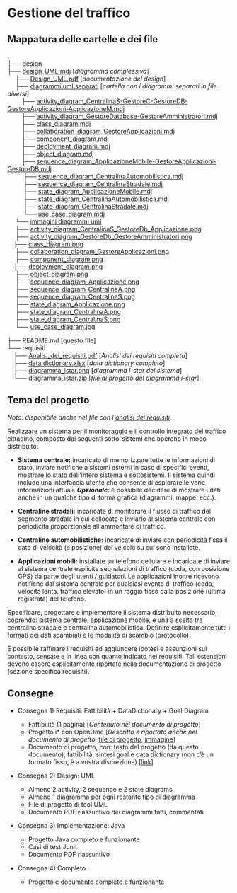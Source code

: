 
# Gestione del traffico

## Mappatura delle cartelle e dei file

. <br />
├── design <br/>
├── [design_UML.mdj](https://gitlab.com/sweng2018/group1/traffic-monitor/tree/master/design/design_UML.mdj) [*diagramma complessivo*]<br/>
&emsp;   ├── [Design_UML.pdf](https://gitlab.com/sweng2018/group1/traffic-monitor/tree/master/design/Design_UML.pdf) [*documentazione del design*]<br/>
&emsp;   ├── [diagrammi uml separati](https://gitlab.com/sweng2018/group1/traffic-monitor/tree/master/design/diagrammi%20uml%20separati) [*cartella con i diagrammi separati in file diversi*]<br/>
&emsp;&emsp;   ├── [activity_diagram_CentralinaS-GestoreC-GestoreDB-GestoreApplicazioni-ApplicazioneM.mdj](https://gitlab.com/sweng2018/group1/traffic-monitor/tree/master/design/diagrammi%20uml%20separati/activity_diagram_CentralinaS-GestoreC-GestoreDB-GestoreApplicazioni-ApplicazioneM.mdj)<br/>
&emsp;&emsp;   ├── [activity_diagram_GestoreDatabase-GestoreAmministratori.mdj](https://gitlab.com/sweng2018/group1/traffic-monitor/tree/master/design/diagrammi%20uml%20separati/activity_diagram_GestoreDatabase-GestoreAmministratori.mdj)<br/>
&emsp;&emsp;   ├── [class_diagram.mdj](https://gitlab.com/sweng2018/group1/traffic-monitor/tree/master/design/diagrammi%20uml%20separati/class_diagram.mdj)<br/>
&emsp;&emsp;   ├── [collaboration_diagram_GestoreApplicazioni.mdj](https://gitlab.com/sweng2018/group1/traffic-monitor/tree/master/design/diagrammi%20uml%20separati/collaboration_diagram_GestoreApplicazioni.mdj)<br/>
&emsp;&emsp;   ├── [component_diagram.mdj](https://gitlab.com/sweng2018/group1/traffic-monitor/tree/master/design/diagrammi%20uml%20separati/component_diagram.mdj)<br/>
&emsp;&emsp;   ├── [deployment_diagram.mdj](https://gitlab.com/sweng2018/group1/traffic-monitor/tree/master/design/diagrammi%20uml%20separati/deployment_diagram.mdj)<br/>
&emsp;&emsp;   ├── [object_diagram.mdj](https://gitlab.com/sweng2018/group1/traffic-monitor/tree/master/design/diagrammi%20uml%20separati/object_diagram.mdj)<br/>
&emsp;&emsp;   ├── [sequence_diagram_ApplicazioneMobile-GestoreApplicazioni-GestoreDB.mdj](https://gitlab.com/sweng2018/group1/traffic-monitor/tree/master/design/diagrammi%20uml%20separati/sequence_diagram_ApplicazioneMobile-GestoreApplicazioni-GestoreDB.mdj)<br/>
&emsp; &emsp;  ├── [sequence_diagram_CentralinaAutomobilistica.mdj](https://gitlab.com/sweng2018/group1/traffic-monitor/tree/master/design/diagrammi%20uml%20separati/sequence_diagram_CentralinaAutomobilistica.mdj)<br/>
&emsp; &emsp;  ├── [sequence_diagram_CentralinaStradale.mdj](https://gitlab.com/sweng2018/group1/traffic-monitor/tree/master/design/diagrammi%20uml%20separati/sequence_diagram_CentralinaStradale.mdj)<br/>
&emsp; &emsp;  ├── [state_diagram_ApplicazioneMobile.mdj](https://gitlab.com/sweng2018/group1/traffic-monitor/tree/master/design/diagrammi%20uml%20separati/state_diagram_ApplicazioneMobile.mdj)<br/>
&emsp; &emsp;  ├── [state_diagram_CentralinaAutomobilistica.mdj](https://gitlab.com/sweng2018/group1/traffic-monitor/tree/master/design/diagrammi%20uml%20separati/state_diagram_CentralinaAutomobilistica.mdj)<br/>
&emsp; &emsp;  ├── [state_diagram_CentralinaStradale.mdj](https://gitlab.com/sweng2018/group1/traffic-monitor/tree/master/design/diagrammi%20uml%20separati/state_diagram_CentralinaStradale.mdj)<br/>
&emsp; &emsp;  └── [use_case_diagram.mdj](https://gitlab.com/sweng2018/group1/traffic-monitor/tree/master/design/diagrammi%20uml%20separati/use_case_diagram.mdj)<br/>
&emsp;  └── [immagini diagrammi uml](https://gitlab.com/sweng2018/group1/traffic-monitor/tree/master/design/immagini%20diagrammi%20uml)<br/>
&emsp;      ├── [activity_diagram_CentralinaS_GestoreDb_Applicazione.png](https://gitlab.com/sweng2018/group1/traffic-monitor/tree/master/design/immagini%20diagrammi%20uml/activity_diagram_CentralinaS_GestoreDb_Applicazione.png)<br/>
&emsp;      ├── [activity_diagram_GestoreDb_GestoreAmministratori.png](https://gitlab.com/sweng2018/group1/traffic-monitor/tree/master/design/immagini%20diagrammi%20uml/activity_diagram_GestoreDb_GestoreAmministratori.png)<br/>
&emsp;├── [class_diagram.png](https://gitlab.com/sweng2018/group1/traffic-monitor/tree/master/design/immagini%20diagrammi%20uml/class_diagram.png)<br/>
&emsp;       ├── [collaboration_diagram_GestoreApplicazioni.png](https://gitlab.com/sweng2018/group1/traffic-monitor/tree/master/design/immagini%20diagrammi%20uml/collaboration_diagram_GestoreApplicazioni.png)<br/>
&emsp;       ├── [component_diagram.png](https://gitlab.com/sweng2018/group1/traffic-monitor/tree/master/design/immagini%20diagrammi%20uml/component_diagram.png)<br/>
&emsp;├── [deployment_diagram.png](https://gitlab.com/sweng2018/group1/traffic-monitor/tree/master/design/immagini%20diagrammi%20uml/deployment_diagram.png)<br/>
&emsp;       ├── [object_diagram.png](https://gitlab.com/sweng2018/group1/traffic-monitor/tree/master/design/immagini%20diagrammi%20uml/object_diagram.png)<br/>
&emsp;       ├── [sequence_diagram_Applicazione.png](https://gitlab.com/sweng2018/group1/traffic-monitor/tree/master/design/immagini%20diagrammi%20uml/sequence_diagram_Applicazione.png)<br/>
&emsp;       ├── [sequence_diagram_CentralinaA.png](https://gitlab.com/sweng2018/group1/traffic-monitor/tree/master/design/immagini%20diagrammi%20uml/sequence_diagram_CentralinaA.png)<br/>
&emsp;       ├── [sequence_diagram_CentralinaS.png](https://gitlab.com/sweng2018/group1/traffic-monitor/tree/master/design/immagini%20diagrammi%20uml/sequence_diagram_CentralinaS.png)<br/>
&emsp;       ├── [state_diagram_Applicazione.png](https://gitlab.com/sweng2018/group1/traffic-monitor/tree/master/design/immagini%20diagrammi%20uml/state_diagram_Applicazione.png)<br/>
&emsp;       ├── [state_diagram_CentralinaA.png](https://gitlab.com/sweng2018/group1/traffic-monitor/tree/master/design/immagini%20diagrammi%20uml/state_diagram_CentralinaA.png)<br/>
&emsp;       ├── [state_diagram_CentralinaS.png](https://gitlab.com/sweng2018/group1/traffic-monitor/tree/master/design/immagini%20diagrammi%20uml/state_diagram_CentralinaS.png)<br/>
&emsp;       └── [use_case_diagram.jpg](https://gitlab.com/sweng2018/group1/traffic-monitor/tree/master/design/immagini%20diagrammi%20uml/use_case_diagram.jpg)<br/>

├── README.md [questo file]<br />
└── requisiti<br />
    &emsp;├── [Analisi_dei_requisiti.pdf](https://gitlab.com/sweng2018/group1/traffic-monitor/tree/master/requisiti/Analisi_dei_requisiti.pdf) [*Analisi dei requisiti completa*]<br />
    &emsp;├── [data dictionary.xlsx](https://gitlab.com/sweng2018/group1/traffic-monitor/tree/master/requisiti/data%20dictionary.xlsx) [*data dictionary completo*]<br />
    &emsp;├── [diagramma_istar.png](https://gitlab.com/sweng2018/group1/traffic-monitor/tree/master/requisiti/diagramma_istar.png) [*diagramma i-star del sistema*]<br />
    &emsp;└── [diagramma_istar.zip](https://gitlab.com/sweng2018/group1/traffic-monitor/tree/master/requisiti/diagramma_istar.zip) [*file di progetto del diagramma i-star*]


## Tema del progetto

_Nota: disponibile anche nel file con l'[analisi dei requisiti](https://gitlab.com/sweng2018/group1/traffic-monitor/tree/master/requisiti/Analisi_dei_requisiti.pdf)._

Realizzare un sistema per il monitoraggio e il controllo integrato del traffico cittadino, composto dai seguenti sotto-sistemi che operano in modo distribuito:
 
* __Sistema centrale:__ incaricato di memorizzare tutte le informazioni di stato, inviare notifiche a sistemi esterni in caso di specifici eventi, mostrare lo stato dell'intero sistema e sottosistemi.
Il sistema quindi include una interfaccia utente che consente di esplorare le varie informazioni attuali.
__*Opzionale*__: è possibile decidere di mostrare i dati anche in un qualche tipo di forma grafica (diagrammi, mappe. ecc.).

* __Centraline stradali:__ incaricate di monitorare il flusso di traffico del segmento stradale in cui collocate e inviarlo al sistema centrale con periodicità proporzionale all'ammontare di traffico.

* __Centraline automobilistiche:__ incaricate di inviare con periodicità fissa il dato di velocità (e posizione) del veicolo su cui sono installate.

* __Applicazioni mobili:__ installate su telefono cellulare e incaricate di inviare al sistema centrale esplicite segnalazioni di traffico (coda, con posizione GPS) da parte degli utenti / guidatori.
Le applicazioni inoltre ricevono notifiche dal sistema centrale per qualsiasi evento di traffico (coda, velocità lenta, traffico elevato) in un raggio fisso dalla posizione (ultima registrata) del telefono.


Specificare, progettare e implementare il sistema distribuito necessario, coprendo: sistema centrale, applicazione mobile, e una a scelta tra centralina stradale e centralina automobilistica.
Definire esplicitamente tutti i formati dei dati scambiati e le modalità di scambio (protocollo).

È possibile raffinare i requisiti ed aggiungere ipotesi e assunzioni sul contesto, sensate e in linea con quanto indicato nei requisiti. Tali estensioni devono essere esplicitamente riportate nella documentazione di progetto (sezione specifica requisiti).

## Consegne

* Consegna 1) Requisiti: Fattibilità + DataDictionary + Goal Diagram
	* Fattibilità (1 pagina) [*Contenuto nel documento di progetto*]
	* Progetto i* con OpenOme [*Descritto e riportato anche nel documento di progetto*, [file di progetto](https://gitlab.com/sweng2018/group1/traffic-monitor/tree/master/requisiti/diagramma_istar.zip), [immagine](https://gitlab.com/sweng2018/group1/traffic-monitor/tree/master/requisiti/diagramma_istar.png)]
	* Documento di progetto, con: testo del progetto (da questo documento), fattibilità, sintesi goal e data dictionary (non c’è un formato fisso, è a vostra discrezione) [[link](https://gitlab.com/sweng2018/group1/traffic-monitor/tree/master/requisiti/Analisi_dei_requisiti.pdf)]

* Consegna 2) Design: UML
	* Almeno 2 activity, 2 sequence e 2 state diagrams
	* Almeno 1 diagramma per ogni restante tipo di diagramma
	* File di progetto di tool UML
	* Documento PDF riassuntivo dei diagrammi fatti, commentati

* Consegna 3) Implementazione: Java 
	* Progetto Java completo e funzionante
	* Casi di test Junit
	* Documento PDF riassuntivo 

* Consegna 4) Completo
	* Progetto e documento completo e funzionante
